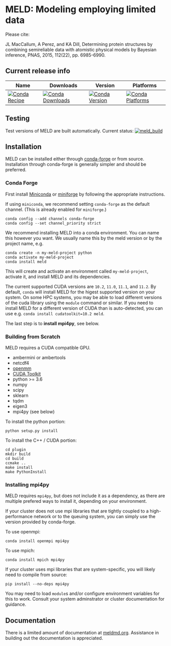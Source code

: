 # MELD: Modeling employing limited data

Please cite:

JL MacCallum, A Perez, and KA Dill, Determining protein structures by combining semireliable data
with atomistic physical models by Bayesian inference, PNAS, 2015, 112(22), pp. 6985-6990.

## Current release info

| Name | Downloads | Version | Platforms |
| --- | --- | --- | --- |
| [![Conda Recipe](https://img.shields.io/badge/recipe-meld-green.svg)](https://anaconda.org/conda-forge/meld) | [![Conda Downloads](https://img.shields.io/conda/dn/conda-forge/meld.svg)](https://anaconda.org/conda-forge/meld) | [![Conda Version](https://img.shields.io/conda/vn/conda-forge/meld.svg)](https://anaconda.org/conda-forge/meld) | [![Conda Platforms](https://img.shields.io/conda/pn/conda-forge/meld.svg)](https://anaconda.org/conda-forge/meld) |

## Testing

Test versions of MELD are built automatically. Current status:
[![meld_build](https://github.com/maccallumlab/meld/actions/workflows/CI.yml/badge.svg)](https://github.com/maccallumlab/meld/actions)


## Installation

MELD can be installed either through [conda-forge](https://conda-forge.org/) or from source. Installation through 
conda-forge is generally simpler and should be preferred.

### Conda Forge

First install [Miniconda](https://docs.conda.io/en/latest/miniconda.html#installing) or
[miniforge](https://github.com/conda-forge/miniforge) by following the appropriate instructions.

If using `miniconda`, we recommend setting `conda-forge` as the default channel. (This is already enabled for `miniforge`.)
```
conda config --add channels conda-forge 
conda config --set channel_priority strict
```

We recommend installing MELD into a conda environment. You can name this however you want. We usually name this by the
meld version or by the project name, e.g.
```
conda create -n my-meld-project python
conda activate my-meld-project
conda install meld
```

This will create and activate an environment called `my-meld-project`, activate it, and install MELD and its dependencies.

The current supported CUDA versions are `10.2`, `11.0`, `11.1`, and `11.2`. By default, `conda` will install MELD
for the higest supported version on your system. On some HPC systems, you may be able to load different versions of the cuda
library using the `module` command or similar. If you need to install MELD for a different version of CUDA than is
auto-detected, you can use e.g. `conda install cudatoolkit=10.2 meld`.

The last step is to **install mpi4py**, see below.

### Building from Scratch

MELD requires a CUDA compatible GPU.

* ambermini or ambertools
* netcdf4
* [openmm](https://github.com/pandegroup/openmm)
* [CUDA Toolkit](https://developer.nvidia.com/cuda-toolkit)
* python >= 3.6
* numpy
* scipy
* sklearn
* tqdm
* eigen3
* mpi4py (see below)

To install the python portion:
```
python setup.py install
```

To install the C++ / CUDA portion:
```
cd plugin
mkdir build
cd build
ccmake ..
make install
make PythonInstall
```

### Installing mpi4py

MELD requires `mpi4py`, but does not include it as a dependency, as there are multiple prefered ways to install
it, depending on your environment.

If your cluster does not use mpi libraries that are tightly coupled to a high-performance network or to the queuing system,
you can simply use the version provided by conda-forge.

To use openmpi:
```
conda install openmpi mpi4py
```
To use mpich:
```
conda install mpich mpi4py
```

If your cluster uses mpi libraries that are system-specific, you will likely need to compile from source:
```
pip install --no-deps mpi4py
```
You may need to load `module`s and/or configure environment variables for this to work. Consult your system adminstrator or
cluster documentation for guidance.

## Documentation

There is a limited amount of documentation at [meldmd.org](http://meldmd.org). Assistance in building out the documentation
is appreciated.
